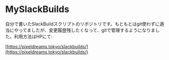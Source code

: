 # MySlackBuilds

自分で書いたSlackBuildスクリプトのリポジトリです。もともとはgit使わずに適当にやってましたが、変更履歴残したくなって、gitで管理するようになりました。利用方法はHPにて: 

[https://pixeldreams.tokyo/slackbuilds/](https://pixeldreams.tokyo/slackbuilds/)


